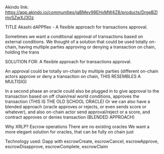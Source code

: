 Akindo link: https://app.akindo.io/communities/jaBMev98EHxMW4Z8/products/DrgeBZlmvSZwXJ3Oz

TITLE
Akashi dAPPflex - A flexible approach for transactions approval.

Sometimes we want a conditional approval of transactions based on external conditions.
We thought of a solution that could be used totally on-chain, having multiple parties approving or denying a transaction on chain, holding the trans


SOLUTION FOR:
A flexible approach for transactions approval.

An approval could be totally on-chain by multiple parties (different on-chain actors approve or deny a transaction on chain, THIS RESEMBLES A MULTISIG)

In a second phase an oracle could also be plugged in to give approval to the transaction based on off chain/real world conditions, approves the transaction (THIS IS THE OLD SCHOOL ORACLE)
Or we can also have a blended approach (oracle approves or rejects, or even sends score or whatever), and also on-chain actor send approval/reject or a score, and contract approves or denies transaction (BLENDED APPROACH)



Why XRLP?
Escrow operations
There are no existing oracles
We want a more elegant solution for oracles, that can be fully on chain just


Technology used:
Dapp with escrowCreate, escrowCancel, escrowApprove, escrowDisapprove, escrowComplete, escrowClaim
